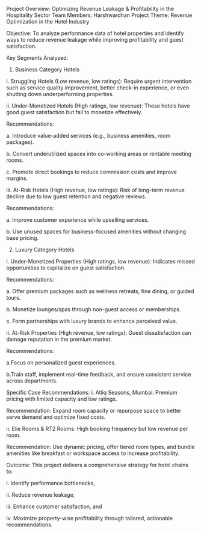 Project Overview: Optimizing Revenue Leakage & Profitability in the Hospitality Sector
Team Members: Harshwardhan
Project Theme: Revenue Optimization in the Hotel Industry

Objective:
To analyze performance data of hotel properties and identify ways to reduce revenue leakage while improving profitability and guest satisfaction.

Key Segments Analyzed:
1. Business Category Hotels

i. Struggling Hotels (Low revenue, low ratings): Require urgent intervention such as service quality improvement, better check-in experience, or even shutting down underperforming properties.

ii. Under-Monetized Hotels (High ratings, low revenue): These hotels have good guest satisfaction but fail to monetize effectively.

Recommendations:

a. Introduce value-added services (e.g., business amenities, room packages).

b. Convert underutilized spaces into co-working areas or rentable meeting rooms.

c. Promote direct bookings to reduce commission costs and improve margins.

iii. At-Risk Hotels (High revenue, low ratings): Risk of long-term revenue decline due to low guest retention and negative reviews.

Recommendations:

a. Improve customer experience while upselling services.

b. Use unused spaces for business-focused amenities without changing base pricing.

2. Luxury Category Hotels

i. Under-Monetized Properties (High ratings, low revenue): Indicates missed opportunities to capitalize on guest satisfaction.

Recommendations:

a. Offer premium packages such as wellness retreats, fine dining, or guided tours.

b. Monetize lounges/spas through non-guest access or memberships.

c. Form partnerships with luxury brands to enhance perceived value.

ii. At-Risk Properties (High revenue, low ratings): Guest dissatisfaction can damage reputation in the premium market.

Recommendations:

a.Focus on personalized guest experiences.

b.Train staff, implement real-time feedback, and ensure consistent service across departments.

Specific Case Recommendations:
i. Atliq Seasons, Mumbai: Premium pricing with limited capacity and low ratings.

Recommendation: Expand room capacity or repurpose space to better serve demand and optimize fixed costs.

ii. Elie Rooms & RT2 Rooms: High booking frequency but low revenue per room.

Recommendation: Use dynamic pricing, offer tiered room types, and bundle amenities like breakfast or workspace access to increase profitability.

Outcome:
This project delivers a comprehensive strategy for hotel chains to:

i. Identify performance bottlenecks,

ii. Reduce revenue leakage,

iii. Enhance customer satisfaction, and

iv. Maximize property-wise profitability through tailored, actionable recommendations.
